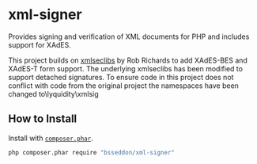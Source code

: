 # xml-signer
Provides signing and verification of XML documents for PHP and includes support for XAdES.

This project builds on [xmlseclibs]() by Rob Richards to add XAdES-BES and XAdES-T form support.
The underlying xmlseclibs has been modified to support detached signatures.  To ensure code in
this project does not conflict with code from the original project the namespaces have been
changed to\lyquidity\xmlsig

## How to Install

Install with [`composer.phar`](http://getcomposer.org).

```sh
php composer.phar require "bsseddon/xml-signer"
```
